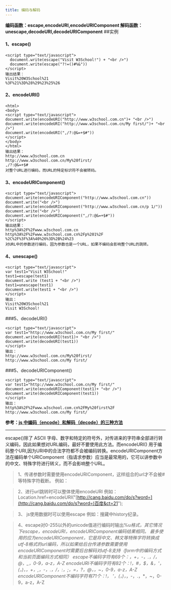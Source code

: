 ```yaml
---
title: 编码与解码
---
```

**编码函数：escape,encodeURI,encodeURIComponent
解码函数：unescape,decodeURI,decodeURIComponent**
##实例
#### 1、escape()
```
<script type="text/javascript">
  document.write(escape("Visit W3School!") + "<br />")
  document.write(escape("?!=()#%&"))
</script>
输出结果：
Visit%20W3School%21
%3F%21%3D%28%29%23%25%26
```

#### 2、encodeURI()

```
<html>
<body>
<script type="text/javascript">
document.write(encodeURI("http://www.w3school.com.cn")+ "<br />")
document.write(encodeURI("http://www.w3school.com.cn/My first/")+ "<br />")
document.write(encodeURI(",/?:@&=+$#"))
</script>
</body>
</html>
输出结果：
http://www.w3school.com.cn
http://www.w3school.com.cn/My%20first/
,/?:@&=+$#
对整个URL进行编码，而URL的特定标识符不会被转码。
```

#### 3、encodeURIComponent()

```
<script type="text/javascript">
document.write(encodeURIComponent("http://www.w3school.com.cn"))
document.write("<br />")
document.write(encodeURIComponent("http://www.w3school.com.cn/p 1/"))
document.write("<br />")
document.write(encodeURIComponent(",/?:@&=+$#"))
</script>
输出结果：
http%3A%2F%2Fwww.w3school.com.cn
http%3A%2F%2Fwww.w3school.com.cn%2Fp%201%2F
%2C%2F%3F%3A%40%26%3D%2B%24%23
对URL中的参数进行编码，因为参数也是一个URL，如果不编码会影响整个URL的跳转。
```
#### 4、unescape()
```
<script type="text/javascript">
var test1="Visit W3School!"
test1=escape(test1)
document.write (test1 + "<br />")
test1=unescape(test1)
document.write(test1 + "<br />")
</script>
输出：
Visit%20W3School%21
Visit W3School!
```
###5、decodeURI()
```
<script type="text/javascript">
var test1="http://www.w3school.com.cn/My first/"
document.write(encodeURI(test1)+ "<br />")
document.write(decodeURI(test1))
</script>
输出：
http://www.w3school.com.cn/My%20first/
http://www.w3school.com.cn/My first/
```
###5、decodeURIComponent()
```
<script type="text/javascript">
var test1="http://www.w3school.com.cn/My first/"
document.write(encodeURIComponent(test1)+ "<br />")
document.write(decodeURIComponent(test1))
</script>
输出：
http%3A%2F%2Fwww.w3school.com.cn%2FMy%20first%2F
http://www.w3school.com.cn/My first/
```
**参考：[js 中编码（encode）和解码（decode）的三种方法](https://www.cnblogs.com/luckyuns/p/6396701.html)**
***
escape()除了 ASCII 字母、数字和特定的符号外，对传进来的字符串全部进行转义编码，因此如果想对URL编码，最好不要使用此方法。而encodeURI() 用于编码整个URI,因为URI中的合法字符都不会被编码转换。encodeURIComponent方法在编码单个URIComponent（指请求参数）应当是最常用的，它可以讲参数中的中文、特殊字符进行转义，而不会影响整个URL。
> 1、传递参数时需要使用encodeURIComponent，这样组合的url才不会被#等特殊字符截断。
> 例如：<script language="javascript">document.write('<a href="[http://passport.baidu.com/?logout&aid=7&u='+encodeURIComponent(](http://passport.baidu.com/?logout&aid=7&u='+encodeURIComponent()"[http://cang.baidu.com/bruce42](http://cang.baidu.com/bruce42)")+'">退出</a>');</script>

> 2、进行url跳转时可以整体使用encodeURI
> 例如：Location.href=encodeURI("[http://cang.baidu.com/do/s?word=](http://cang.baidu.com/do/s?word=)百度&ct=21");

> 3、 js使用数据时可以使用escape
> 例如：搜藏中history纪录。

> 4、escape对0-255以外的unicode值进行编码时输出%u****格式，其它情况下escape，encodeURI，encodeURIComponent编码结果相同。
> 最多使用的应为encodeURIComponent，它是将中文、韩文等特殊字符转换成utf-8格式的url编码，所以如果给后台传递参数需要使用encodeURIComponent时需要后台解码对utf-8支持（form中的编码方式和当前页面编码方式相同）
> escape不编码字符有69个：*，+，-，.，/，@，_，0-9，a-z，A-Z
> encodeURI不编码字符有82个：!，#，$，&，'，(，)，*，+，,，-，.，/，:，;，=，?，@，*，~，0-9，a-z，A-Z
> encodeURIComponent不编码字符有71个：!， '，(，)，*，-，.，*，~，0-9，a-z，A-Z

